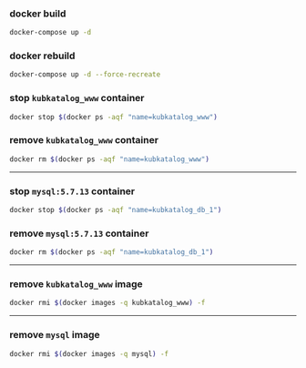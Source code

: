 ### docker build 
```bash
docker-compose up -d
```

### docker rebuild
```bash
docker-compose up -d --force-recreate
```


### stop `kubkatalog_www` container
```bash
docker stop $(docker ps -aqf "name=kubkatalog_www")
```
### remove `kubkatalog_www` container
```bash
docker rm $(docker ps -aqf "name=kubkatalog_www")
```

---

### stop `mysql:5.7.13` container
```bash
docker stop $(docker ps -aqf "name=kubkatalog_db_1")
```
### remove `mysql:5.7.13` container
```bash
docker rm $(docker ps -aqf "name=kubkatalog_db_1")
```

---

### remove `kubkatalog_www` image
```bash
docker rmi $(docker images -q kubkatalog_www) -f
```

---

### remove `mysql` image
```bash
docker rmi $(docker images -q mysql) -f
```